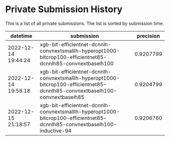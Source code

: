 # Private Submission History

This is a list of all private submissions. The list is sorted by submission time.

| datetime            | submission                                                                                                                     | precision |
| ------------------- | ------------------------------------------------------------------------------------------------------------------------------ | --------- |
| 2022-12-14 19:44:24 | xgb-bit-efficientnet-dcnnlh-convnextsmalllh-hyperopt1000-bitcrop100-efficientnet85-dcnnlh85-convnextbaselh100                  | 0.9207799 |
| 2022-12-14 19:58:18 | xgb-bit-efficientnet-dcnnlh-convnextsmalllh-hyperopt1000-bitcrop100-efficientnet85-dcnnlh85-convnextbaselh100-convnextbaselh85 | 0.9204799 |
| 2022-12-15 21:18:57 | xgb-bit-efficientnet-dcnnlh-convnextsmalllh-hyperopt1000-bitcrop100-efficientnet85-dcnnlh85-convnextbaselh100-inductive-94     | 0.9206760 |